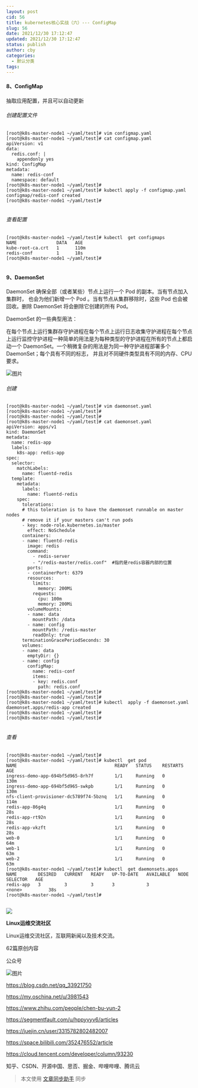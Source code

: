 ```yaml
---
layout: post
cid: 56
title: kubernetes核心实战（六）--- ConfigMap
slug: 56
date: 2021/12/30 17:12:47
updated: 2021/12/30 17:12:47
status: publish
author: cby
categories: 
  - 默认分类
tags: 
---
```



#### 8、ConfigMap

抽取应用配置，并且可以自动更新

###### 创建配置文件  

```
[root@k8s-master-node1 ~/yaml/test]# vim configmap.yaml
[root@k8s-master-node1 ~/yaml/test]# cat configmap.yaml 
apiVersion: v1
data:   
  redis.conf: |
    appendonly yes
kind: ConfigMap
metadata:
  name: redis-conf
  namespace: default
[root@k8s-master-node1 ~/yaml/test]# 
[root@k8s-master-node1 ~/yaml/test]# kubectl apply -f configmap.yaml 
configmap/redis-conf created
[root@k8s-master-node1 ~/yaml/test]#
```

```

```

  

###### 查看配置

```
[root@k8s-master-node1 ~/yaml/test]# kubectl  get configmaps 
NAME               DATA   AGE
kube-root-ca.crt   1      110m
redis-conf         1      18s
[root@k8s-master-node1 ~/yaml/test]#
```

```

```

  

  

#### 9、DaemonSet

DaemonSet 确保全部（或者某些）节点上运行一个 Pod 的副本。当有节点加入集群时， 也会为他们新增一个 Pod 。当有节点从集群移除时，这些 Pod 也会被回收。删除 DaemonSet 将会删除它创建的所有 Pod。

DaemonSet 的一些典型用法：

在每个节点上运行集群存守护进程在每个节点上运行日志收集守护进程在每个节点上运行监控守护进程一种简单的用法是为每种类型的守护进程在所有的节点上都启动一个 DaemonSet。一个稍微复杂的用法是为同一种守护进程部署多个 DaemonSet；每个具有不同的标志， 并且对不同硬件类型具有不同的内存、CPU 要求。

![图片](https://p3-juejin.byteimg.com/tos-cn-i-k3u1fbpfcp/6f346eb21df342eb90fae6fc2f45f178~tplv-k3u1fbpfcp-zoom-1.image)

###### 创建

```
[root@k8s-master-node1 ~/yaml/test]# vim daemonset.yaml
[root@k8s-master-node1 ~/yaml/test]# 
[root@k8s-master-node1 ~/yaml/test]# 
[root@k8s-master-node1 ~/yaml/test]# cat daemonset.yaml 
apiVersion: apps/v1
kind: DaemonSet
metadata:
  name: redis-app
  labels:
    k8s-app: redis-app
spec:
  selector:
    matchLabels:
      name: fluentd-redis
  template:
    metadata:
      labels:
        name: fluentd-redis
    spec:
      tolerations:
      # this toleration is to have the daemonset runnable on master nodes
      # remove it if your masters can't run pods
      - key: node-role.kubernetes.io/master
        effect: NoSchedule
      containers:
      - name: fluentd-redis
        image: redis
        command:
          - redis-server
          - "/redis-master/redis.conf"  #指的是redis容器内部的位置
        ports:
        - containerPort: 6379
        resources:
          limits:
            memory: 200Mi
          requests:
            cpu: 100m
            memory: 200Mi
        volumeMounts:
        - name: data
          mountPath: /data
        - name: config
          mountPath: /redis-master
          readOnly: true
      terminationGracePeriodSeconds: 30
      volumes:
      - name: data
        emptyDir: {}
      - name: config
        configMap: 
          name: redis-conf
          items:
          - key: redis.conf
            path: redis.conf
[root@k8s-master-node1 ~/yaml/test]# 
[root@k8s-master-node1 ~/yaml/test]# 
[root@k8s-master-node1 ~/yaml/test]# kubectl  apply -f daemonset.yaml 
daemonset.apps/redis-app created
[root@k8s-master-node1 ~/yaml/test]# 
[root@k8s-master-node1 ~/yaml/test]#
```

```

```

  

###### 查看

```
[root@k8s-master-node1 ~/yaml/test]# 
[root@k8s-master-node1 ~/yaml/test]# kubectl  get pod
NAME                                     READY   STATUS    RESTARTS   AGE
ingress-demo-app-694bf5d965-8rh7f        1/1     Running   0          130m
ingress-demo-app-694bf5d965-swkpb        1/1     Running   0          130m
nfs-client-provisioner-dc5789f74-5bznq   1/1     Running   0          114m
redis-app-86g4q                          1/1     Running   0          28s
redis-app-rt92n                          1/1     Running   0          28s
redis-app-vkzft                          1/1     Running   0          28s
web-0                                    1/1     Running   0          64m
web-1                                    1/1     Running   0          63m
web-2                                    1/1     Running   0          63m
[root@k8s-master-node1 ~/yaml/test]# kubectl  get daemonsets.apps 
NAME        DESIRED   CURRENT   READY   UP-TO-DATE   AVAILABLE   NODE SELECTOR   AGE
redis-app   3         3         3       3            3           <none>          38s
[root@k8s-master-node1 ~/yaml/test]#
```

```

```

  

![](https://p3-juejin.byteimg.com/tos-cn-i-k3u1fbpfcp/0dd563f5511748219158213f3c0c46a1~tplv-k3u1fbpfcp-zoom-1.image)

**Linux运维交流社区**

Linux运维交流社区，互联网新闻以及技术交流。

62篇原创内容

公众号

![图片](https://p3-juejin.byteimg.com/tos-cn-i-k3u1fbpfcp/53fa028ea8904565afb8761f1dec368e~tplv-k3u1fbpfcp-zoom-1.image)  

https://blog.csdn.net/qq_33921750

https://my.oschina.net/u/3981543

https://www.zhihu.com/people/chen-bu-yun-2

https://segmentfault.com/u/hppyvyv6/articles

https://juejin.cn/user/3315782802482007

https://space.bilibili.com/352476552/article

https://cloud.tencent.com/developer/column/93230

知乎、CSDN、开源中国、思否、掘金、哔哩哔哩、腾讯云

  

> 本文使用 [文章同步助手](https://juejin.cn/post/6940875049587097631) 同步
